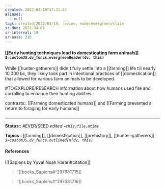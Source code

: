 ```yaml
---
created: 2022-03-19T17:31:43 
aliases:
  - null
tags: created/2022/03/19, review, node/evergreen/claim
sr-due: 2022-04-05
sr-interval: 10
sr-ease: 210
---
```


#### [[Early hunting techniques lead to domesticating farm animals]] `$=customJS.dv_funcs.evergreenHeader(dv, this)`

While [[hunter-gatherers]] didn't fully settle into a [[farming]] life till nearly 10,000 bc, they likely took part in intentional practices of [[domestication]] that allowed for various farm animals to be developed. 

#TO/EXPLORE/RESEARCH information about how humans used fire and corralling to enhance their hunting abilities

contrasts:: [[Farming domesticated humans]] and [[Farming prevented a return to foraging for early humans]]

### <hr class="footnote"/>

**Status**:: #EVER/SEED 
*edited `=this.file.mtime`*

**Topics**:: [[farming]], [[domestication]], [[prehistory]], [[hunter-gatherers]]
*`$=customJS.dv_funcs.outlinedIn(dv, this)`*

#### References

![[Sapiens by Yuval Noah Harari#citation]]

> ![[books_Sapiens#^297681715]]

> ![[books_Sapiens#^297681716]]

